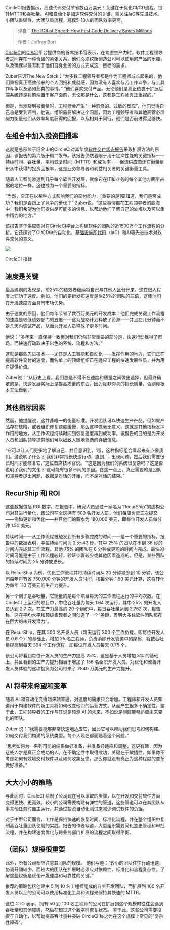 
<!--
title: 速度的投资回报率：更快的代码交付如何节省数百万美元
cover: https://cdn.thenewstack.io/media/2025/03/4317faf8-getty-images-egjtx-bpmni-unsplash-1.jpg
summary: CircleCI报告揭示，高速代码交付节省数百万美元！关键在于优化CI/CD流程，提升MTTR和吞吐量。AI和自动化是加速软件交付的关键，需关注IaC等先进技术。小团队重弹性，大团队重流程，规模5-10人的团队效率更高。
-->

CircleCI报告揭示，高速代码交付节省数百万美元！关键在于优化CI/CD流程，提升MTTR和吞吐量。AI和自动化是加速软件交付的关键，需关注IaC等先进技术。小团队重弹性，大团队重流程，规模5-10人的团队效率更高。

> 译自：[The ROI of Speed: How Fast Code Delivery Saves Millions](https://thenewstack.io/the-roi-of-speed-how-fast-code-delivery-saves-millions/)
> 
> 作者：Jeffrey Burt

[CircleCI](https://circleci.com/)的[CI/CD](https://thenewstack.io/why-ci-and-cd-need-to-go-their-separate-ways/)平台提供商的首席技术官表示，在考虑生产力时，软件工程领导者之间存在一种奇怪的紧张关系。他们必须权衡创造公司可以使用的产品的乐趣，以及确保以最有利于他们自身业务的方式完成这一目标的需求。

Zuber告诉The New Stack：“大多数工程领导者都是作为工程师成长起来的，他们重视真正高效带来的个人回报和成就感，因为没有人喜欢与苦工作斗争，与工具作斗争以及诸如此类的事情。” “他们喜欢交付产品。无论他们是真正热衷于扩展后端系统还是将前端置于客户面前，无论那是什么，这都是工程师真正重视的。”

但是，当涉及到被衡量时，[工程师](https://thenewstack.io/writing-for-software-engineers-read-me-first/)会产生“一种奇怪的、过敏的反应”，他们觉得自己总是受到评判，他说。组织需要解决这个问题，因为工程领导者和其他高管必须努力衡量他们从效率角度获得的回报，以及相对于同行，他们是否前进得足够快。

## 在组合中加入投资回报率

这就是总部位于旧金山的CircleCI对其年度[软件交付状态报告](https://circleci.com/resources/2025-state-of-software-delivery/)采取扩展方法的原因，该报告的第六版于周二发布。该报告仍然着眼于用于定义性能的关键指标——持续时间、吞吐量、[平均恢复时间](https://thenewstack.io/to-improve-mttr-start-at-the-beginning/)（MTTR）和成功率——但该供应商还在衡量组织从中获得的投资回报率，这是业务领导者和利益相关者的关键衡量工具。

随着人工智能渗透到几乎每个软件开发层，就像它在IT和业务的每个其他方面所占据的地位一样，这也成为一个重要的指标。

“当然，它正在以某种方式影响我们的交付能力，[重要的是]要知道，我们是否成功？我们是否跟上了竞争的步伐？” Zuber说。“这些事情都在工程领导者的脑海中，我们希望为他们提供尽可能多的信息，以帮助他们了解自己的处境以及可以集中精力的地方。”

该报告基于供应商对在CircleCI平台上构建软件的团队的近1500万个工作流程的分析。它还探讨了CI/CD中的自动化、[基础设施即代码](https://thenewstack.io/infrastructure-as-code-from-imperative-to-declarative-and-back-again/)（IaC）和AI等先进技术对软件交付的意义。

![](https://cdn.thenewstack.io/media/2025/03/11b84438-circleci-metrics-1-1024x462.png)

CircleCI 指标

## 速度是关键

最高级别的发现是，前25%的绩效者继续将自己与其他人区分开来，这在很大程度上归功于速度。例如，他们的更新发布速度是后25%的团队的三倍，这使他们在开发速度方面具有市场优势。

由于速度的原因，他们每年节省了数百万美元的开发成本：他们完成关键工作流程的速度是较低绩效部门的五倍——这为战略计划释放了资源——并且在几分钟而不是几天内调试产品，从而为开发人员释放了更多时间。

他说：“多年来一直保持一致但对我们仍然非常重要的部分是，快速行动赢得了市场，而快速行动取决于出色的系统、流程和方法。”

这就是那些先进技术——尤其是[人工智能和自动化](https://thenewstack.io/generative-ai-is-just-the-beginning-heres-why-autonomous-ai-is-next/)——发挥作用的地方。它们正在提高软件交付的速度，而名单上的顶级组织正在适应工程的快速发展性质，并为用户提供价值。

Zuber说：“从历史上看，我们总是不得不在速度和质量之间做出选择，但最终确定的是，快速发展实际上是提高质量的东西，因为除非你真的擅长质量，否则你根本无法做到。”

## 其他指标因素
然而，他提醒说，这并非唯一的衡量标准。开发团队可以快速生产产品，但如果产品存在缺陷，或者组织修复速度缓慢，那么这样做毫无意义。这就是其他指标发挥作用的地方，从工作流程持续时间到恢复速度再到成功率。该报告的目的是为开发人员和团队领导提供他们可以细致入微地筛选的详细信息。

“它可以让人们更多地了解自己，并且意识到，‘哦，这种指标组合看起来有点像我们。这说明了什么？’我们非常擅长快速行动，直到……出现问题，然后我们需要很长时间才能修复它，”这位首席技术官说。“‘这是因为我们的系统很复杂吗？这是否说明了我们的文化？’这可能有很多不同的原因。在这一点上，真正需要的是团队和领导者提出问题。数据是对话的开始，而不是对话的结束。”

## RecurShip 和 ROI

这些数据包括 ROI 数字。在报告中，研究人员通过一家名为“RecurShip”的虚构公司对其进行量化，该公司在全球拥有 500 名开发人员，他们每周负责三次提交——例如更新和优化——并且他们的薪水为 180,000 美元，即每位开发人员每分钟 1.50 美元。

持续时间——从工作流程被触发到所有步骤完成的时间——是一个重要的指标。报告中的数据表明，中位持续时间为 2 分 43 秒，其中 25% 的团队在不到 38 秒的时间内完成其工作流程。其他 75% 的团队在 8 分钟或更短的时间内完成。最快的时间可能是由于工作流程较轻，验证步骤较少或其他因素造成的。但是，某些团队的持续时间为 25 分钟或更长。

以 RecurShip 为例，优化工作流程并将持续时间从 20 分钟减少到 10 分钟，该公司每年将节省 750,000 分钟的开发人员时间，按每分钟 1.50 美元计算，这将转化为每年 110 万美元的生产力提升。

另一个例子是吞吐量，它衡量的是每个项目每天的工作流程运行的平均次数。在 CircleCI 上运行的项目中，中位吞吐量为每天 1.64 次运行，其中 25% 的开发人员达到 2.7 次。在生产力最高的 20 个组织中，每日吞吐量达到 3,762 次，报告称，这在平均水平和顶级表现者之间创造了一个“差距，表明大多数软件团队都存在巨大的未开发潜力”。

在 RecurShip，在其 500 名开发人员（每天运行 300 个工作负载，即每位开发人员 0.6 个）的基础上，增加 25 名工程师，负责消除开发管道中的摩擦，将使吞吐量提高到每天 394 个工作流程，即每位开发人员每天 0.75 个。

该公司将看到每位开发人员的生产力提高 25%，这是基于人员增加 5% 的基础上，并且看到的生产力提升相当于增加了 156 名全职开发人员。对优化和改善开发人员体验的这项投资为公司带来了 2840 万美元的生产力提升。

## AI 将带来希望和变革

随着 AI 和自动化变得越来越普遍，对速度的需求只会增加。工程师和开发人员知道用于构建软件的新工具将如何改变他们的运营方式，从而产生很多不确定性。鉴于此，工程领导者的工作与其说是预测 AI 的未来，不如说是创建能够适应未来变化的团队。

Zuber 说：“我需要能够非常快速地适应它，因此它可以帮助我们思考如何构建、如何交付我们构建的系统类型。每个人现在都面临着这个问题。”

“思考如何为一系列可能的结果做好准备，并准备好适应和调整，这更有趣，因为这些人才是真正会成功的人。在不确定性中取得成功，关键在于敏捷性，如果你不考虑如何有效地交付软件以及如何收集反馈，那么你就没有真正为这种程度的变革做好准备。”

## 大大小小的策略

与此同时，CircleCI 绘制了公司现在可以采取的步骤，以在开发和交付软件方面变得更快、更高效。较小的公司需要构建有弹性的管道，这些管道可以在其团队从事其他任务时自主运行，并通过投资自动化测试来减少调试软件的负担。

对于中型公司而言，工作是保持快速的恢复时间、标准化流程，并在整个组织中复制高吞吐量团队使用的实践。报告的作者写道，大型组织需要简化变更管理和审批流程，并在构建速度优化与跨业务部门扩展的流程之间取得平衡。

## （团队）规模很重要
此外，所有公司都应注意其团队的规模。
他们写道：“较小的团队往往行动迅速，协调开销较少，而较大的团队在扩展时必须应对依赖性、标准化和流程复杂性。了解这些权衡是优化开发速度和可靠性的关键。”

推荐的策略包括创建由 5 到 10 名工程师组成的自主开发团队，而扩展到 100 名开发人员以上的公司可以使用标准化工具和流程来保持其快速的 MTTR。

这位 CTO 表示，拥有 50 到 100 名工程师的公司在扩展到这个规模时往往会遇到吞吐量和其他障碍，然后在超过这个数字时恢复状态。 鉴于此，这些公司需要投资于自动化，以帮助提高吞吐量并突破 CircleCi 称之为在这个规模上常见的“复杂性障碍”。